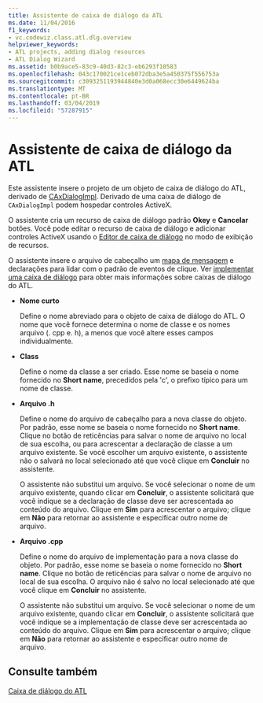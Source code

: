 ```yaml
---
title: Assistente de caixa de diálogo da ATL
ms.date: 11/04/2016
f1_keywords:
- vc.codewiz.class.atl.dlg.overview
helpviewer_keywords:
- ATL projects, adding dialog resources
- ATL Dialog Wizard
ms.assetid: b0b9ace5-83c9-40d3-82c3-eb6293f10583
ms.openlocfilehash: 043c170021ce1ceb072dba3e5a450375f556753a
ms.sourcegitcommit: c3093251193944840e3d0a068ecc30e6449624ba
ms.translationtype: MT
ms.contentlocale: pt-BR
ms.lasthandoff: 03/04/2019
ms.locfileid: "57287915"
---
```

# <a name="atl-dialog-wizard"></a>Assistente de caixa de diálogo da ATL

Este assistente insere o projeto de um objeto de caixa de diálogo do ATL, derivado de [CAxDialogImpl](../../atl/reference/caxdialogimpl-class.md). Derivado de uma caixa de diálogo de `CAxDialogImpl` podem hospedar controles ActiveX.

O assistente cria um recurso de caixa de diálogo padrão **Okey** e **Cancelar** botões. Você pode editar o recurso de caixa de diálogo e adicionar controles ActiveX usando o [Editor de caixa de diálogo](../../windows/dialog-editor.md) no modo de exibição de recursos.

O assistente insere o arquivo de cabeçalho um [mapa de mensagem](../../atl/message-maps-atl.md) e declarações para lidar com o padrão de eventos de clique. Ver [implementar uma caixa de diálogo](../../atl/implementing-a-dialog-box.md) para obter mais informações sobre caixas de diálogo do ATL.

- **Nome curto**

   Define o nome abreviado para o objeto de caixa de diálogo do ATL. O nome que você fornece determina o nome de classe e os nomes arquivo (. cpp e. h), a menos que você altere esses campos individualmente.

- **Class**

   Define o nome da classe a ser criado. Esse nome se baseia o nome fornecido no **Short name**, precedidos pela 'c', o prefixo típico para um nome de classe.

- **Arquivo .h**

   Define o nome do arquivo de cabeçalho para a nova classe do objeto. Por padrão, esse nome se baseia o nome fornecido no **Short name**. Clique no botão de reticências para salvar o nome de arquivo no local de sua escolha, ou para acrescentar a declaração de classe a um arquivo existente. Se você escolher um arquivo existente, o assistente não o salvará no local selecionado até que você clique em **Concluir** no assistente.

   O assistente não substitui um arquivo. Se você selecionar o nome de um arquivo existente, quando clicar em **Concluir**, o assistente solicitará que você indique se a declaração de classe deve ser acrescentada ao conteúdo do arquivo. Clique em **Sim** para acrescentar o arquivo; clique em **Não** para retornar ao assistente e especificar outro nome de arquivo.

- **Arquivo .cpp**

   Define o nome do arquivo de implementação para a nova classe do objeto. Por padrão, esse nome se baseia o nome fornecido no **Short name**. Clique no botão de reticências para salvar o nome de arquivo no local de sua escolha. O arquivo não é salvo no local selecionado até que você clique em **Concluir** no assistente.

   O assistente não substitui um arquivo. Se você selecionar o nome de um arquivo existente, quando clicar em **Concluir**, o assistente solicitará que você indique se a implementação de classe deve ser acrescentada ao conteúdo do arquivo. Clique em **Sim** para acrescentar o arquivo; clique em **Não** para retornar ao assistente e especificar outro nome de arquivo.

## <a name="see-also"></a>Consulte também

[Caixa de diálogo do ATL](../../atl/reference/adding-an-atl-dialog-box.md)
